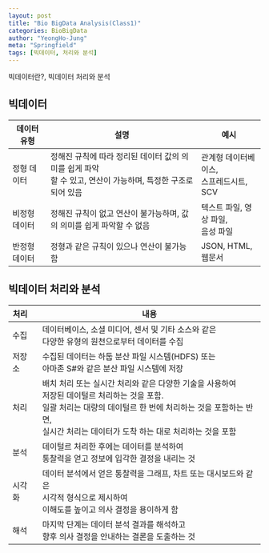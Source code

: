 ```yaml
---
layout: post
title: "Bio BigData Analysis(Class1)"
categories: BioBigData
author: "YeongHo-Jung"
meta: "Springfield"
tags: [빅데이터, 처리와 분석]
---
```


빅데이터란?, 빅데이터 처리와 분석


## 빅데이터

| 데이터 유형            | 설명                  | 예시                   |
| --------------------- | --------------------- | --------------------- |
| 정형 데이터    | 정해진 규칙에 따라 정리된 데이터 값의 의미를 쉽게 파악 <br> 할 수 있고, 연산이 가능하며, 특정한 구조로 되어 있음 | 관계형 데이터베이스, <br> 스프레드시트, SCV|
| 비정형 데이터  | 정해진 규칙이 없고 연산이 불가능하며, 값의 의미를 쉽게 파악할 수 없음 | 텍스트 파일, 영상 파일, <br> 음성 파일|
| 반정형 데이터 | 정형과 같은 규칙이 있으나 연산이 불가능함 | JSON, HTML, 웹문서 |






## 빅데이터 처리와 분석

|처리&nbsp;&nbsp;&nbsp;|내용|
| --------------------- | --------------------- |
|수집| 데이터베이스, 소셜 미디어, 센서 및 기타 소스와 같은 <br> 다양한 유형의 원천으로부터 데이터를 수집 |
|저장소| 수집된 데이터는 하둡 분산 파일 시스템(HDFS) 또는 <br> 아마존 S#와 같은 분산 파일 시스템에 저장 |
|처리| 배치 처리 또는 실시간 처리와 같은 다양한 기술을 사용하여 <br> 저장된 데이털르 처리하는 것을 포함. <br> 일괄 처리는 대량의 데이털르 한 번에 처리하는 것을 포함하는 반면,<br> 실시간 처리는 데이터가 도착 하는 대로 처리하는 것을 포함 |
|분석| 데이털르 처리한 후에는 데이터를 분석하여 <br>통찰력을 얻고 정보에 입각한 결정을 내리는 것 |
|시각화| 데이터  분석에서 얻은 통찰력을 그래프, 차트 또는 대시보드와 같은 <br> 시각적 형식으로 제시하여 <br> 이해도를 높이고 의사 결정을 용이하게 함|
|해석| 마지막 단계는 데이터 분석 결과를 해석하고<br> 향후 의사 결정을 안내하는 결론을 도출하는 것 |